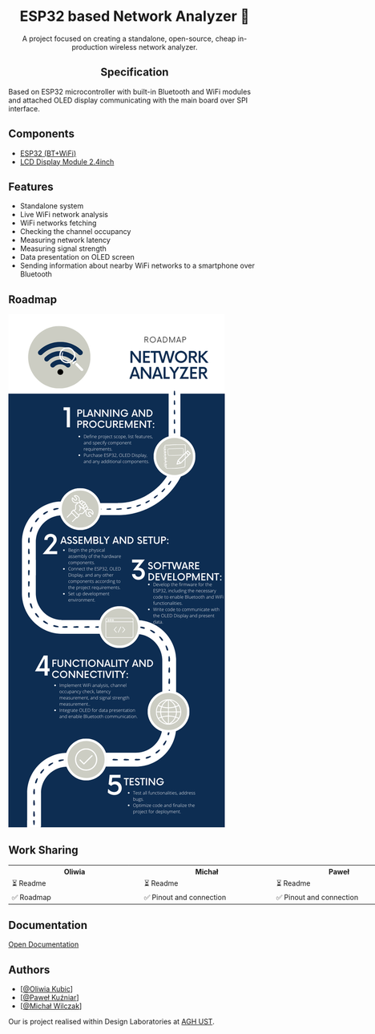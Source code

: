 <h1 id="esp32-based-network-analyzer-" align="center"><b>ESP32 based Network Analyzer 🛜</b></h1>

<p align="center">A project focused on creating a standalone, open-source, cheap in-production wireless network analyzer.</p>

<!-- DESCRIPTION -->
<h2 id="specification"  align="center">Specification</h2>
<p>Based on ESP32 microcontroller with built-in Bluetooth and WiFi modules and attached OLED display communicating with the main board over SPI interface.</p>

<!-- COMPONENTS -->
<h2 id="components">Components</h2>
<ul>
<li><a href="https://botland.com.pl/moduly-wifi-i-bt-esp32/8893-esp32-wifi-bt-42-platforma-z-modulem-esp-wroom-32-zgodny-z-esp32-devkit-5904422337438.html" target="_blank">ESP32 (BT+WiFi)</a> </li>
<li><a href="https://www.waveshare.com/2.4inch-lcd-module.htm">LCD Display Module 2.4inch</a> </li>
</ul>

<!-- FEATURES -->
<h2 id="features">Features</h2>
<ul>
<li>Standalone system</li>
<li>Live WiFi network analysis</li>
<li>WiFi networks fetching</li>
<li>Checking the channel occupancy</li>
<li>Measuring network latency </li>
<li>Measuring signal strength</li>
<li>Data presentation on OLED screen</li>
<li>Sending information about nearby WiFi networks to a smartphone over Bluetooth</li>
</ul>

<!-- ROADMAP -->
<h2 id="roadmap">Roadmap</h2>
<p> <img src="Images/Roadmap.png" alt="Roadmap"> </p>

<!-- WORKSHARING -->
<h2 id="worksharing">Work Sharing</h2>
<table style="width:200%">
  <tr>
    <th width=250px>Oliwia</th>
    <th width=250px>Michał</th>
    <th width=250px>Paweł</th>
  </tr>
  <tr>
    <td>&#x23F3; Readme</td>
    <td>&#x23F3; Readme</td>
    <td>&#x23F3; Readme</td>
  </tr>
  <tr>
    <td>&#x2705; Roadmap</td>
    <td>&#x2705; Pinout and connection</td>
    <td>&#x2705; Pinout and connection</td>
  </tr>
</table>

<!-- DOCS -->
<h2 id="documentation">Documentation</h2>
<p><a href="https://docs.google.com/document/d/1zGVxelh6Lqd8fTjk6PqKxtoFgIcpbrBV/edit?usp=sharing&ouid=104207368821701978385&rtpof=true&sd=true" target="_blank">Open Documentation</a></p>


<!-- CREATORS -->
<h2 id="authors">Authors</h2>
<ul>

<li>[<a href="https://www.github.com/OliwiaKubic">@Oliwia Kubic</a>]</li>
<li>[<a href="https://www.github.com/pewexxx">@Paweł Kuźniar</a>]</li>
<li>[<a href="https://github.com/MichalWilczak">@Michał Wilczak</a>]</li>

</ul>

<!-- FOOTER -->
Our is project realised within Design Laboratories at <a href="https://www.agh.edu.pl/">AGH UST</a>.</p>
